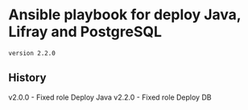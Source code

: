 # Ansible playbook for deploy Java, Lifray and PostgreSQL
`version 2.2.0`

## History
v2.0.0 - Fixed role Deploy Java
v2.2.0 - Fixed role Deploy DB

